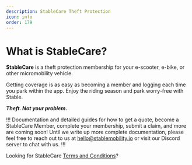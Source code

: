 ```yaml
---
description: StableCare Theft Protection
icon: info
order: 179
---
```


# What is StableCare?

**StableCare** is a theft protection membership for your e-scooter, e-bike, or other micromobility vehicle. 

Getting coverage is as easy as becoming a member and logging each time you park within the app. Enjoy the riding season and park worry-free with Stable.

***Theft. Not your problem.***

!!!
Documentation and detailed guides for how to get a quote, become a StableCare Member, complete your membership, submit a claim, and more are coming soon! Until we write up more complete documentation, please feel free to reach out to us at hello@stablemobility.io or visit our Discord server to chat with us.
!!!

Looking for StableCare [Terms and Conditions](terms-and-conditions.md)?
